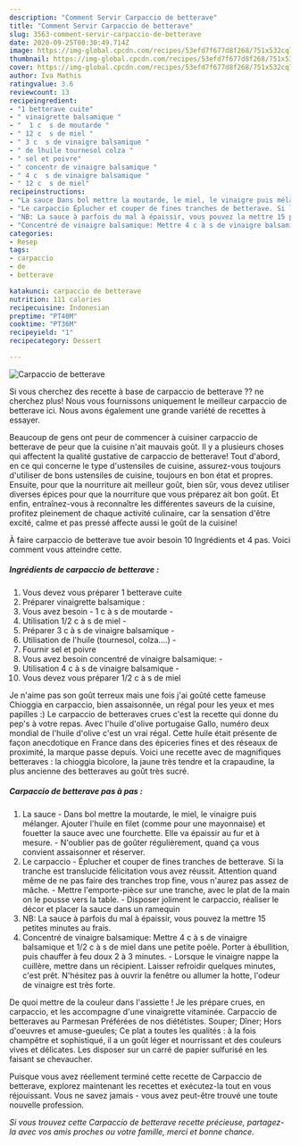 ```yaml
---
description: "Comment Servir Carpaccio de betterave"
title: "Comment Servir Carpaccio de betterave"
slug: 3563-comment-servir-carpaccio-de-betterave
date: 2020-09-25T00:30:49.714Z
image: https://img-global.cpcdn.com/recipes/53efd7f677d8f268/751x532cq70/carpaccio-de-betterave-photo-principale-de-la-recette.jpg
thumbnail: https://img-global.cpcdn.com/recipes/53efd7f677d8f268/751x532cq70/carpaccio-de-betterave-photo-principale-de-la-recette.jpg
cover: https://img-global.cpcdn.com/recipes/53efd7f677d8f268/751x532cq70/carpaccio-de-betterave-photo-principale-de-la-recette.jpg
author: Iva Mathis
ratingvalue: 3.6
reviewcount: 13
recipeingredient:
- "1 betterave cuite"
- " vinaigrette balsamique "
- "  1 c  s de moutarde "
- " 12 c  s de miel "
- " 3 c  s de vinaigre balsamique "
- " de lhuile tournesol colza "
- " sel et poivre"
- " concentr de vinaigre balsamique "
- " 4 c  s de vinaigre balsamique "
- " 12 c  s de miel"
recipeinstructions:
- "La sauce Dans bol mettre la moutarde, le miel, le vinaigre puis mélanger. Ajouter l&#39;huile en filet (comme pour une mayonnaise) et fouetter la sauce avec une fourchette. Elle va épaissir au fur et à mesure. N&#39;oublier pas de goûter régulièrement, quand ça vous convient assaisonner et réserver."
- "Le carpaccio Éplucher et couper de fines tranches de betterave. Si la tranche est translucide félicitation vous avez réussit. Attention quand même de ne pas faire des tranches trop fine, vous n&#39;aurez pas assez de mâche. Mettre l&#39;emporte-pièce sur une tranche, avec le plat de la main on le pousse vers la table. Disposer joliment le carpaccio, réaliser le décor et placer la sauce dans un ramequin"
- "NB: La sauce à parfois du mal à épaissir, vous pouvez la mettre 15 petites minutes au frais."
- "Concentré de vinaigre balsamique: Mettre 4 c à s de vinaigre balsamique et 1/2 c à s de miel dans une petite poêle. Porter à ébullition, puis chauffer à feu doux 2 à 3 minutes. Lorsque le vinaigre nappe la cuillère, mettre dans un récipient. Laisser refroidir quelques minutes, c&#39;est prêt. N&#39;hésitez pas à ouvrir la fenêtre ou allumer la hotte, l&#39;odeur de vinaigre est très forte."
categories:
- Resep
tags:
- carpaccio
- de
- betterave

katakunci: carpaccio de betterave 
nutrition: 111 calories
recipecuisine: Indonesian
preptime: "PT40M"
cooktime: "PT36M"
recipeyield: "1"
recipecategory: Dessert

---
```



![Carpaccio de betterave](https://img-global.cpcdn.com/recipes/53efd7f677d8f268/751x532cq70/carpaccio-de-betterave-photo-principale-de-la-recette.jpg)

Si vous cherchez des recette à base de carpaccio de betterave ?? ne cherchez plus! Nous vous fournissons uniquement le meilleur carpaccio de betterave ici. Nous avons également une grande variété de recettes à essayer.

Beaucoup de gens ont peur de commencer à cuisiner carpaccio de betterave de peur que la cuisine n'ait mauvais goût. Il y a plusieurs choses qui affectent la qualité gustative de carpaccio de betterave! Tout d'abord, en ce qui concerne le type d'ustensiles de cuisine, assurez-vous toujours d'utiliser de bons ustensiles de cuisine, toujours en bon état et propres. Ensuite, pour que la nourriture ait meilleur goût, bien sûr, vous devez utiliser diverses épices pour que la nourriture que vous préparez ait bon goût. Et enfin, entraînez-vous à reconnaître les différentes saveurs de la cuisine, profitez pleinement de chaque activité culinaire, car la sensation d'être excité, calme et pas pressé affecte aussi le goût de la cuisine!

<!--inarticleads1-->

À faire carpaccio de betterave tue avoir besoin 10 Ingrédients et 4 pas. Voici comment vous atteindre cette.

##### Ingrédients de carpaccio de betterave :

1. Vous devez vous préparer 1 betterave cuite
1. Préparer  vinaigrette balsamique :
1. Vous avez besoin  - 1 c à s de moutarde -
1. Utilisation  1/2 c à s de miel -
1. Préparer  3 c à s de vinaigre balsamique -
1. Utilisation  de l&#39;huile (tournesol, colza....) -
1. Fournir  sel et poivre
1. Vous avez besoin  concentré de vinaigre balsamique: -
1. Utilisation  4 c à s de vinaigre balsamique -
1. Vous devez vous préparer  1/2 c à s de miel


Je n&#39;aime pas son goût terreux mais une fois j&#39;ai goûté cette fameuse Chioggia en carpaccio, bien assaisonnée, un régal pour les yeux et mes papilles :) Le carpaccio de betteraves crues c&#39;est la recette qui donne du pep&#39;s à votre repas. Avec l&#39;huile d&#39;olive portugaise Gallo, numéro deux mondial de l&#39;huile d&#39;olive c&#39;est un vrai régal. Cette huile était présente de façon anecdotique en France dans des épiceries fines et des réseaux de proximité, la marque passe depuis. Voici une recette avec de magnifiques betteraves : la chioggia bicolore, la jaune très tendre et la crapaudine, la plus ancienne des betteraves au goût très sucré. 

<!--inarticleads2-->

##### Carpaccio de betterave pas à pas :

1. La sauce - Dans bol mettre la moutarde, le miel, le vinaigre puis mélanger. Ajouter l&#39;huile en filet (comme pour une mayonnaise) et fouetter la sauce avec une fourchette. Elle va épaissir au fur et à mesure. - N&#39;oublier pas de goûter régulièrement, quand ça vous convient assaisonner et réserver.
1. Le carpaccio - Éplucher et couper de fines tranches de betterave. Si la tranche est translucide félicitation vous avez réussit. Attention quand même de ne pas faire des tranches trop fine, vous n&#39;aurez pas assez de mâche. - Mettre l&#39;emporte-pièce sur une tranche, avec le plat de la main on le pousse vers la table. - Disposer joliment le carpaccio, réaliser le décor et placer la sauce dans un ramequin
1. NB: La sauce à parfois du mal à épaissir, vous pouvez la mettre 15 petites minutes au frais.
1. Concentré de vinaigre balsamique: Mettre 4 c à s de vinaigre balsamique et 1/2 c à s de miel dans une petite poêle. Porter à ébullition, puis chauffer à feu doux 2 à 3 minutes. - Lorsque le vinaigre nappe la cuillère, mettre dans un récipient. Laisser refroidir quelques minutes, c&#39;est prêt. N&#39;hésitez pas à ouvrir la fenêtre ou allumer la hotte, l&#39;odeur de vinaigre est très forte.


De quoi mettre de la couleur dans l&#39;assiette ! Je les prépare crues, en carpaccio, et les accompagne d&#39;une vinaigrette vitaminée. Carpaccio de betteraves au Parmesan Préférées de nos diététistes. Souper; Dîner; Hors d&#39;oeuvres et amuse-gueules; Ce plat a toutes les qualités : à la fois champêtre et sophistiqué, il a un goût léger et nourrissant et des couleurs vives et délicates. Les disposer sur un carré de papier sulfurisé en les faisant se chevaucher. 

<!--inarticleads1-->

<p>
Puisque vous avez réellement terminé cette recette de Carpaccio de betterave, explorez maintenant les recettes et exécutez-la tout en vous réjouissant. Vous ne savez jamais - vous avez peut-être trouvé une toute nouvelle profession.
</p>

<p>
<i>Si vous trouvez cette Carpaccio de betterave recette précieuse, partagez-la avec vos amis proches ou votre famille, merci et bonne chance.</i>
</p>
